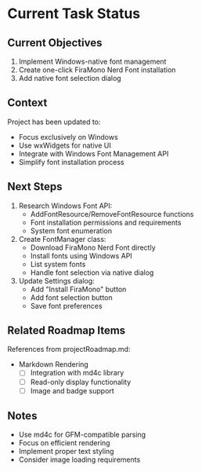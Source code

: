 # Current Task Status

## Current Objectives
1. Implement Windows-native font management
2. Create one-click FiraMono Nerd Font installation
3. Add native font selection dialog

## Context
Project has been updated to:
- Focus exclusively on Windows
- Use wxWidgets for native UI
- Integrate with Windows Font Management API
- Simplify font installation process

## Next Steps
1. Research Windows Font API:
   - AddFontResource/RemoveFontResource functions
   - Font installation permissions and requirements
   - System font enumeration
2. Create FontManager class:
   - Download FiraMono Nerd Font directly
   - Install fonts using Windows API
   - List system fonts
   - Handle font selection via native dialog
3. Update Settings dialog:
   - Add "Install FiraMono" button
   - Add font selection button
   - Save font preferences

## Related Roadmap Items
References from projectRoadmap.md:
- Markdown Rendering
  - [ ] Integration with md4c library
  - [ ] Read-only display functionality
  - [ ] Image and badge support

## Notes
- Use md4c for GFM-compatible parsing
- Focus on efficient rendering
- Implement proper text styling
- Consider image loading requirements